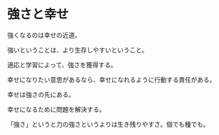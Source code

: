 # 強さと幸せ

強くなるのは幸せの近道。

強いということは、より生存しやすいということ。

適応と学習によって、強さを獲得する。

幸せになりたい意思があるなら、幸せになれるように行動する責任がある。

幸せは強さの先にある。

幸せになるために問題を解決する。

「強さ」というと力の強さというよりは生き残りやすさ。個でも種でも。
